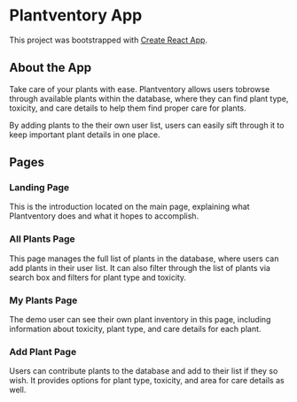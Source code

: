 # Plantventory App

This project was bootstrapped with [Create React App](https://github.com/facebook/create-react-app).

## About the App

Take care of your plants with ease. Plantventory allows users tobrowse through available plants within the database, where they can find plant type, toxicity, and care details to help them find proper care for plants.

By adding plants to the their own user list, users can easily sift through it to keep 
important plant details in one place.

## Pages

### Landing Page 
This is the introduction located on the main page, explaining what Plantventory does and what it hopes to accomplish. 

### All Plants Page
This page manages the full list of plants in the database, where users can add plants in their user list. It can also filter through the list of plants via search box and filters for plant type and toxicity.

### My Plants Page
The demo user can see their own plant inventory in this page, including information about toxicity, plant type, and care details for each plant.

### Add Plant Page
Users can contribute plants to the database and add to their list if they so wish. It provides options for plant type, toxicity, and area for care details as well.

